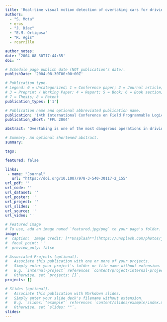 ```yaml
---
title: 'Real-time visual motion detection of overtaking cars for driving assistance using FPGAs'
authors:
  - "S. Mota"
  - eros
  - "J. Díaz"
  - "E.M. Ortigosa"
  - "R. Agis"
  - rcarrillo

author_notes:
date: '2004-08-30T17:44:35'
doi: ''

# Schedule page publish date (NOT publication's date).
publishDate: '2004-08-30T00:00:00Z'

# Publication type.
# Legend: 0 = Uncategorized; 1 = Conference paper; 2 = Journal article;
# 3 = Preprint / Working Paper; 4 = Report; 5 = Book; 6 = Book section;
# 7 = Thesis; 8 = Patent
publication_types: ['1']

# Publication name and optional abbreviated publication name.
publication: '14th International Conference on Field Programmable Logic and Application'
publication_short: 'FPL 2004'

abstract: "Overtaking is one of the most dangerous operations in driving. The rear-view mirror is sometimes not consulted by the driver or is momentarily useless because of the blind spot. This paper describes a simple FPGA system based on motion detectors of the fly and rigid-body detection that is able to efficiently segment overtaking cars using a sparse map of features from the visual field of the rear-view mirror. FPGA implementation allows real-time image processing on an embedded system."

# Summary. An optional shortened abstract.
summary:

tags:

featured: false

links:
 - name: "Journal"
   url: "https://doi.org/10.1007/978-3-540-30117-2_155"
url_pdf: ''
url_code: ''
url_dataset: ''
url_poster: ''
url_project: ''
url_slides: ''
url_source: ''
url_video: ''

# Featured image
# To use, add an image named `featured.jpg/png` to your page's folder.
image:
#  caption: 'Image credit: [**Unsplash**](https://unsplash.com/photos/jdD8gXaTZsc)'
#  focal_point: ''
#  preview_only: false

# Associated Projects (optional).
#   Associate this publication with one or more of your projects.
#   Simply enter your project's folder or file name without extension.
#   E.g. `internal-project` references `content/project/internal-project/index.md`.
#   Otherwise, set `projects: []`.
projects: []

# Slides (optional).
#   Associate this publication with Markdown slides.
#   Simply enter your slide deck's filename without extension.
#   E.g. `slides: "example"` references `content/slides/example/index.md`.
#   Otherwise, set `slides: ""`.
slides:
---
```

